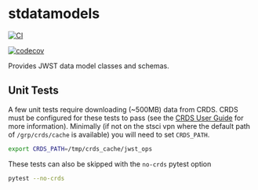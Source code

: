 # stdatamodels

[![CI](https://github.com/spacetelescope/stdatamodels/actions/workflows/ci.yml/badge.svg)](https://github.com/spacetelescope/stdatamodels/actions/workflows/ci.yml)

[![codecov](https://codecov.io/gh/spacetelescope/stdatamodels/branch/main/graph/badge.svg?token=TrmUKaTP2t)](https://codecov.io/gh/spacetelescope/stdatamodels)


Provides JWST data model classes and schemas.


## Unit Tests

A few unit tests require downloading (~500MB) data from CRDS. CRDS must be configured for these tests to pass
(see the [CRDS User Guide](https://jwst-crds.stsci.edu/static/users_guide/index.html)
for more information). Minimally (if not on the stsci vpn where the default path of
`/grp/crds/cache` is available) you will need to set `CRDS_PATH`.

```bash
export CRDS_PATH=/tmp/crds_cache/jwst_ops
```

These tests can also be skipped with the `no-crds` pytest option

```bash
pytest --no-crds
```
